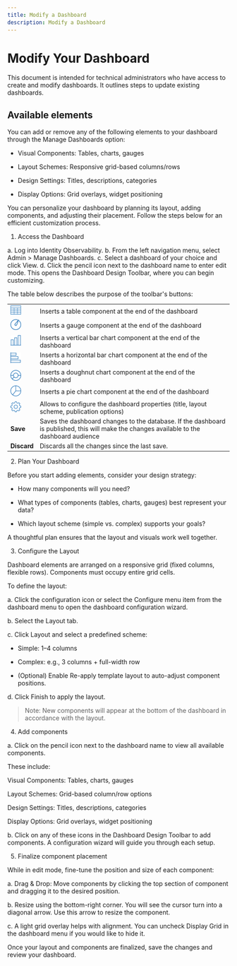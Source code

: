 ```yaml
---
title: Modify a Dashboard
description: Modify a Dashboard
---
```


# Modify Your Dashboard 

This document is intended for technical administrators who have access to create and modify dashboards. It outlines steps to update existing dashboards. 

## Available elements 

You can add or remove any of the following elements to your dashboard through the Manage Dashboards option:  

* Visual Components: Tables, charts, gauges 

* Layout Schemes: Responsive grid-based columns/rows 

* Design Settings: Titles, descriptions, categories 

* Display Options: Grid overlays, widget positioning 

You can personalize your dashboard by planning its layout, adding components, and adjusting their placement. Follow the steps below for an efficient customization process. 

 

1. Access the Dashboard 

a. Log into Identity Observability. 
b. From the left navigation menu, select Admin > Manage Dashboards. 
c. Select a dashboard of your choice and click View. 
d. Click the pencil icon next to the dashboard name to enter edit mode. This opens the Dashboard Design Toolbar, where you can begin customizing. 


The table below describes the purpose of the toolbar's buttons:

|||
|-|-|
|![Icon](Media/table_24.png "Icon") | Inserts a table component at the end of the dashboard <tr></tr> |
|![Icon](Media/gauge_24.png "Icon") | Inserts a gauge component at the end of the dashboard <tr></tr>  |
|![Icon](Media/vbarchart_24.png "Icon")| Inserts a vertical bar chart component at the end of the dashboard <tr></tr>  |
|![Icon](Media/hbarchart_24.png "Icon")| Inserts a horizontal bar chart component at the end of the dashboard <tr></tr>  |
|![Icon](Media/donutchart_24.png "Icon")| Inserts a doughnut chart component at the end of the dashboard <tr></tr>  |
|![Icon](Media/piechart_24.png "Icon")| Inserts a pie chart component at the end of the dashboard <tr></tr>  |
|![Icon](Media/configure_24.png "Icon")| Allows to configure the dashboard properties (title, layout scheme, publication options) <tr></tr>  |
| **Save** | Saves the dashboard changes to the database. If the dashboard is published, this will make the changes available to the dashboard audience <tr></tr> |
|  **Discard** | Discards all the changes since the last save. <tr></tr> |

2. Plan Your Dashboard 

Before you start adding elements, consider your design strategy: 

* How many components will you need? 

* What types of components (tables, charts, gauges) best represent your data? 

* Which layout scheme (simple vs. complex) supports your goals? 

A thoughtful plan ensures that the layout and visuals work well together. 


3. Configure the Layout 

Dashboard elements are arranged on a responsive grid (fixed columns, flexible rows). Components must occupy entire grid cells.  

To define the layout: 

a. Click the configuration icon or select the Configure menu item from the dashboard menu to open the dashboard configuration wizard.  
 
b. Select the Layout tab. 

c. Click Layout and select a predefined scheme: 

  * Simple: 1–4 columns 

  * Complex: e.g., 3 columns + full-width row 

  * (Optional) Enable Re-apply template layout to auto-adjust component positions. 

d. Click Finish to apply the layout. 

> Note: New components will appear at the bottom of the dashboard in accordance with the layout. 
 

4. Add components 

a. Click on the pencil icon next to the dashboard name to view all available components. 

 These include: 

Visual Components: Tables, charts, gauges 

Layout Schemes: Grid-based column/row options 

Design Settings: Titles, descriptions, categories 

Display Options: Grid overlays, widget positioning 
 

b. Click on any of these icons in the Dashboard Design Toolbar to add components. A configuration wizard will guide you through each setup. 


5. Finalize component placement 

While in edit mode, fine-tune the position and size of each component: 

a. Drag & Drop: Move components by clicking the top section of component and dragging it to the desired position.  

b. Resize using the bottom-right corner. You will see the cursor turn into a diagonal arrow. Use this arrow to resize the component.  

c. A light grid overlay helps with alignment. You can uncheck Display Grid in the dashboard menu if you would like to hide it.  

 
Once your layout and components are finalized, save the changes and review your dashboard.  

 
